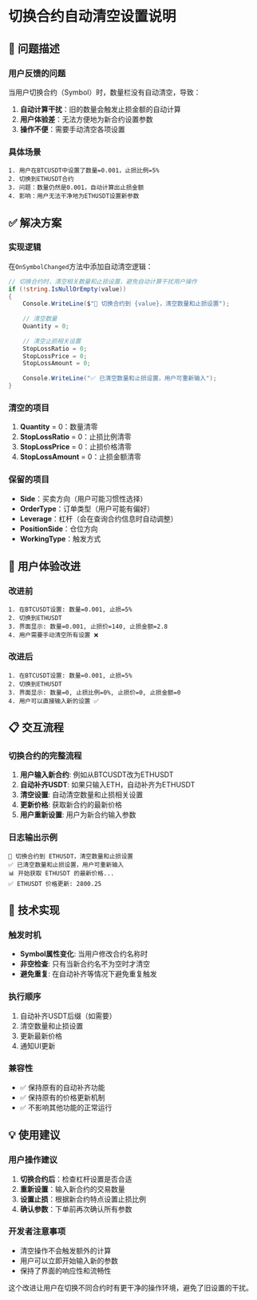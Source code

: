 # 切换合约自动清空设置说明

## 🚨 问题描述

### **用户反馈的问题**
当用户切换合约（Symbol）时，数量栏没有自动清空，导致：
1. **自动计算干扰**：旧的数量会触发止损金额的自动计算
2. **用户体验差**：无法方便地为新合约设置参数
3. **操作不便**：需要手动清空各项设置

### **具体场景**
```
1. 用户在BTCUSDT中设置了数量=0.001，止损比例=5%
2. 切换到ETHUSDT合约
3. 问题：数量仍然是0.001，自动计算出止损金额
4. 影响：用户无法干净地为ETHUSDT设置新参数
```

## ✅ 解决方案

### **实现逻辑**
在`OnSymbolChanged`方法中添加自动清空逻辑：

```csharp
// 切换合约时，清空相关数量和止损设置，避免自动计算干扰用户操作
if (!string.IsNullOrEmpty(value))
{
    Console.WriteLine($"🔄 切换合约到 {value}，清空数量和止损设置");
    
    // 清空数量
    Quantity = 0;
    
    // 清空止损相关设置
    StopLossRatio = 0;
    StopLossPrice = 0;
    StopLossAmount = 0;
    
    Console.WriteLine("✅ 已清空数量和止损设置，用户可重新输入");
}
```

### **清空的项目**
1. **Quantity** = 0：数量清零
2. **StopLossRatio** = 0：止损比例清零
3. **StopLossPrice** = 0：止损价格清零
4. **StopLossAmount** = 0：止损金额清零

### **保留的项目**
- **Side**：买卖方向（用户可能习惯性选择）
- **OrderType**：订单类型（用户可能有偏好）
- **Leverage**：杠杆（会在查询合约信息时自动调整）
- **PositionSide**：仓位方向
- **WorkingType**：触发方式

## 🎯 用户体验改进

### **改进前**
```
1. 在BTCUSDT设置: 数量=0.001, 止损=5%
2. 切换到ETHUSDT
3. 界面显示: 数量=0.001, 止损价=140, 止损金额=2.8
4. 用户需要手动清空所有设置 ❌
```

### **改进后**
```
1. 在BTCUSDT设置: 数量=0.001, 止损=5%
2. 切换到ETHUSDT
3. 界面显示: 数量=0, 止损比例=0%, 止损价=0, 止损金额=0
4. 用户可以直接输入新的设置 ✅
```

## 📋 交互流程

### **切换合约的完整流程**
1. **用户输入新合约**: 例如从BTCUSDT改为ETHUSDT
2. **自动补齐USDT**: 如果只输入ETH，自动补齐为ETHUSDT
3. **清空设置**: 自动清空数量和止损相关设置
4. **更新价格**: 获取新合约的最新价格
5. **用户重新设置**: 用户为新合约输入参数

### **日志输出示例**
```
🔄 切换合约到 ETHUSDT，清空数量和止损设置
✅ 已清空数量和止损设置，用户可重新输入
📊 开始获取 ETHUSDT 的最新价格...
✅ ETHUSDT 价格更新: 2800.25
```

## 🔧 技术实现

### **触发时机**
- **Symbol属性变化**: 当用户修改合约名称时
- **非空检查**: 只有当新合约名不为空时才清空
- **避免重复**: 在自动补齐等情况下避免重复触发

### **执行顺序**
1. 自动补齐USDT后缀（如需要）
2. 清空数量和止损设置
3. 更新最新价格
4. 通知UI更新

### **兼容性**
- ✅ 保持原有的自动补齐功能
- ✅ 保持原有的价格更新机制
- ✅ 不影响其他功能的正常运行

## 💡 使用建议

### **用户操作建议**
1. **切换合约后**：检查杠杆设置是否合适
2. **重新设置**：输入新合约的交易数量
3. **设置止损**：根据新合约特点设置止损比例
4. **确认参数**：下单前再次确认所有参数

### **开发者注意事项**
- 清空操作不会触发额外的计算
- 用户可以立即开始输入新的参数
- 保持了界面的响应性和流畅性

这个改进让用户在切换不同合约时有更干净的操作环境，避免了旧设置的干扰。 